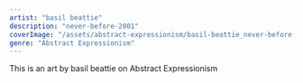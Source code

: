 ```yaml
---
artist: "basil beattie"
description: "never-before-2001"
coverImage: "/assets/abstract-expressionism/basil-beattie_never-before-2001.jpg"
genre: "Abstract Expressionism"
---
```

This is an art by basil beattie on Abstract Expressionism

